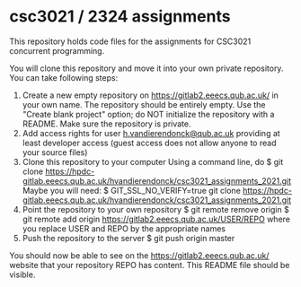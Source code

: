 # csc3021 / 2324 assignments

This repository holds code files for the assignments for CSC3021 concurrent programming.

You will clone this repository and move it into your own private repository. You can take following steps:

1. Create a new empty repository on https://gitlab2.eeecs.qub.ac.uk/ in your own name.
   The repository should be entirely empty. Use the "Create blank project" option; do NOT initialize the repository with a README.
   Make sure the repository is private.
2. Add access rights for user h.vandierendonck@qub.ac.uk providing at least developer access
   (guest access does not allow anyone to read your source files)
3. Clone this repository to your computer
   Using a command line, do
   $ git clone https://hpdc-gitlab.eeecs.qub.ac.uk/hvandierendonck/csc3021_assignments_2021.git
   Maybe you will need:
   $ GIT_SSL_NO_VERIFY=true git clone https://hpdc-gitlab.eeecs.qub.ac.uk/hvandierendonck/csc3021_assignments_2021.git
4. Point the repository to your own repository
   $ git remote remove origin
   $ git remote add origin https://gitlab2.eeecs.qub.ac.uk/USER/REPO
   where you replace USER and REPO by the appropriate names
5. Push the repository to the server
   $ git push origin master

You should now be able to see on the https://gitlab2.eeecs.qub.ac.uk/ website that your repository REPO has content.
This README file should be visible.
